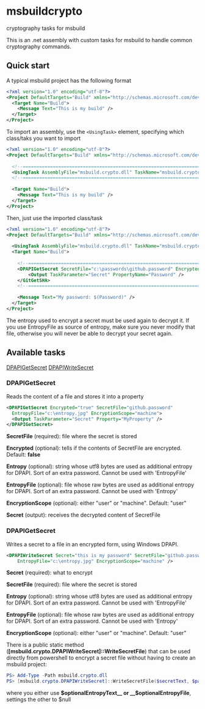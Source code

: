 # msbuildcrypto
cryptography tasks for msbuild

This is an .net assembly with custom tasks for msbuild to handle common cryptography commands.


## Quick start

A typical msbuild project has the following format
```xml
<?xml version="1.0" encoding="utf-8"?>
<Project DefaultTargets="Build" xmlns="http://schemas.microsoft.com/developer/msbuild/2003">
  <Target Name="Build">
    <Message Text="This is my build" />
  </Target>
</Project>
```

To import an assembly, use the `<UsingTask>` element, specifying which class/taks you want to import
```xml
<?xml version="1.0" encoding="utf-8"?>
<Project DefaultTargets="Build" xmlns="http://schemas.microsoft.com/developer/msbuild/2003">
  
  <!--======================================================================-->
  <UsingTask AssemblyFile="msbuild.crypto.dll" TaskName="msbuild.crypto.DPAPIGetSecret" />
  <!--======================================================================-->
  
  <Target Name="Build">
    <Message Text="This is my build" />
  </Target>
</Project>
```

Then, just use the imported class/task
```xml
<?xml version="1.0" encoding="utf-8"?>
<Project DefaultTargets="Build" xmlns="http://schemas.microsoft.com/developer/msbuild/2003">
  
  <UsingTask AssemblyFile="msbuild.crypto.dll" TaskName="msbuild.crypto.DPAPIGetSecret" />
  <Target Name="Build">
    
    <!--======================================================================-->
    <DPAPIGetSecret SecretFile="c:\passwords\github.password" Encrypted="true">
        <Output TaskParameter="Secret" PropertyName="Password" />
    </GitGetSHA>
    <!--======================================================================-->
    
    <Message Text="My password: $(Password)" />
  </Target>
</Project>
```

The entropy used to encrypt a secret must be used again to decrypt it.
If you use EntropyFile as source of entropy, make sure you never modify that file,
otherwise you will never be able to decrypt your secret again.

## Available tasks

[DPAPIGetSecret](#DPAPIGetSecret)
[DPAPIWriteSecret](#DPAPIWriteSecret)

### <a name="DPAPIGetSecret"></a>DPAPIGetSecret

Reads the content of a file and stores it into a property

```xml
<DPAPIGetSecret Encrypted="true" SecretFile="github.password"
  EntropyFile="c:\entropy.jpg" EncryptionScope="machine">
  <Output TaskParameter="Secret" Property="MyProperty" />
</DPAPIGetSecret>
```

__SecretFile__ (required): file where the secret is stored

__Encrypted__ (optional): tells if the contents of SecretFile are encrypted. Default: __false__

__Entropy__ (optional): string whose utf8 bytes are used as additional entropy for DPAPI. Sort of an extra password. Cannot be used with 'EntropyFile'

__EntropyFile__ (optional): file whose raw bytes are used as additional entropy for DPAPI. Sort of an extra password. Cannot be used with 'Entropy'

__EncryptionScope__ (optional): either "user" or "machine". Default: "user"

__Secret__ (output): receives the decrypted content of SecretFile

### <a name="DPAPIWriteSecret"></a>DPAPIGetSecret

Writes a secret to a file in an encrypted form, using Windows DPAPI.

```xml
<DPAPIWriteSecret Secret="this is my password" SecretFile="github.password"
    EntropyFile="c:\entropy.jpg" EncryptionScope="machine" />
```

__Secret__ (required): what to encrypt

__SecretFile__ (required): file where the secret is stored

__Entropy__ (optional): string whose utf8 bytes are used as additional entropy for DPAPI. Sort of an extra password. Cannot be used with 'EntropyFile'

__EntropyFile__ (optional): file whose raw bytes are used as additional entropy for DPAPI. Sort of an extra password. Cannot be used with 'Entropy'

__EncryptionScope__ (optional): either "user" or "machine". Default: "user"

There is a public static method (__[msbuild.crypto.DPAPIWriteSecret]::WriteSecretFile__) that can be used directly from powershell to encrypt a secret file without having to create an msbuild project:

```powershell
PS> Add-Type -Path msbuild.crypto.dll
PS> [msbuild.crypto.DPAPIWriteSecret]::WriteSecretFile($secretText, $pathToSecretFile, $useMachineScope, $optionalEntropyText, $optionalEntropyFile)
```

where you either use __$optionalEntropyText__ or __$optionalEntropyFile__, settings the other to $null
